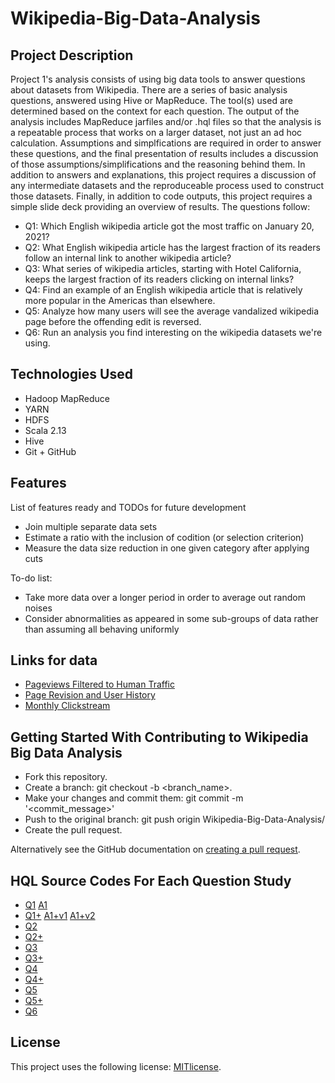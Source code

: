 # Wikipedia-Big-Data-Analysis

## Project Description

Project 1's analysis consists of using big data tools to answer questions about datasets from Wikipedia. There are a series of basic analysis questions, answered using Hive or MapReduce. The tool(s) used are determined based on the context for each question. The output of the analysis includes MapReduce jarfiles and/or .hql files so that the analysis is a repeatable process that works on a larger dataset, not just an ad hoc calculation. Assumptions and simplfications are required in order to answer these questions, and the final presentation of results includes a discussion of those assumptions/simplifications and the reasoning behind them. In addition to answers and explanations, this project requires a discussion of any intermediate datasets and the reproduceable process used to construct those datasets. Finally, in addition to code outputs, this project requires a simple slide deck providing an overview of results. The questions follow: 

* Q1: Which English wikipedia article got the most traffic on January 20, 2021?
* Q2: What English wikipedia article has the largest fraction of its readers follow an internal link to another wikipedia article?
* Q3: What series of wikipedia articles, starting with Hotel California, keeps the largest fraction of its readers clicking on internal links? 
* Q4: Find an example of an English wikipedia article that is relatively more popular in the Americas than elsewhere. 
* Q5: Analyze how many users will see the average vandalized wikipedia page before the offending edit is reversed.
* Q6: Run an analysis you find interesting on the wikipedia datasets we're using.

## Technologies Used

* Hadoop MapReduce
* YARN
* HDFS
* Scala 2.13
* Hive
* Git + GitHub

## Features

List of features ready and TODOs for future development
* Join multiple separate data sets 
* Estimate a ratio with the inclusion of codition (or selection criterion) 
* Measure the data size reduction in one given category after applying cuts 

To-do list:
* Take more data over a longer period in order to average out random noises 
* Consider abnormalities as appeared in some sub-groups of data rather than assuming all behaving uniformly

## Links for data

* [Pageviews Filtered to Human Traffic](https://wikitech.wikimedia.org/wiki/Analytics/Data_Lake/Traffic/Pageviews)
* [Page Revision and User History](https://wikitech.wikimedia.org/wiki/Analytics/Data_Lake/Edits/Mediawiki_history_dumps#Technical_Documentation)
* [Monthly Clickstream](https://meta.wikimedia.org/wiki/Research:Wikipedia_clickstream)

## Getting Started With Contributing to Wikipedia Big Data Analysis
   
* Fork this repository.
* Create a branch: git checkout -b <branch_name>.
* Make your changes and commit them: git commit -m '<commit_message>'
* Push to the original branch: git push origin Wikipedia-Big-Data-Analysis/<location>
* Create the pull request.

Alternatively see the GitHub documentation on [creating a pull request](https://help.github.com/en/github/collaborating-with-issues-and-pull-requests/creating-a-pull-request).

## HQL Source Codes For Each Question Study

* [Q1](https://github.com/renjmindy/210104-usf-bigdata/blob/main/proj1_0/Project1Q1.sql) [A1](https://github.com/renjmindy/210104-usf-bigdata/blob/main/proj1_0/Q1A/p1q1t1.tsv)
* [Q1+](https://github.com/renjmindy/210104-usf-bigdata/blob/main/proj1_0/Project1Q1%2B.sql) [A1+v1](https://github.com/renjmindy/210104-usf-bigdata/blob/main/proj1_0/Q1A%2B/p1q9t1.tsv) [A1+v2](https://github.com/renjmindy/210104-usf-bigdata/blob/main/proj1_0/Q1A%2B/p1q9t2.tsv)
* [Q2](https://github.com/renjmindy/210104-usf-bigdata/blob/main/proj1_0/Project1Q2.sql)
* [Q2+](https://github.com/renjmindy/210104-usf-bigdata/blob/main/proj1_0/Project1Q2%2B.sql)
* [Q3](https://github.com/renjmindy/210104-usf-bigdata/blob/main/proj1_0/Project1Q3.sql)
* [Q3+](https://github.com/renjmindy/210104-usf-bigdata/blob/main/proj1_0/Project1Q3%2B.sql)
* [Q4](https://github.com/renjmindy/210104-usf-bigdata/blob/main/proj1_0/Project1Q4.sql)
* [Q4+](https://github.com/renjmindy/210104-usf-bigdata/blob/main/proj1_0/Project1Q4v2.sql)
* [Q5](https://github.com/renjmindy/210104-usf-bigdata/blob/main/proj1_0/Project1Q5.sql)
* [Q5+](https://github.com/renjmindy/210104-usf-bigdata/blob/main/proj1_0/Project1Q5v2.sql)
* [Q6](https://github.com/renjmindy/210104-usf-bigdata/blob/main/proj1_0/Project1Q6.sql)

## License

This project uses the following license: [MITlicense](https://mit-license.org/).
